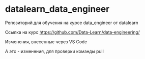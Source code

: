 # datalearn_data_engineer

Репозиторий для обучения на курсе data_engineer от datalearn 

Ссылка на курс https://github.com/Data-Learn/data-engineering/

Изменения, внесенные через VS Code

А это - изменения, для проверки команды pull
